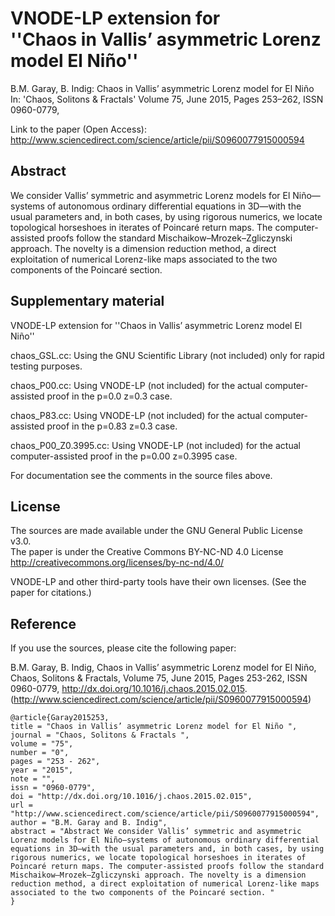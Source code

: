 VNODE-LP extension for <br/> ''Chaos in Vallis’ asymmetric Lorenz model El Niño''
=================================================================================

B.M. Garay, B. Indig: Chaos in Vallis’ asymmetric Lorenz model for El Niño <br/>
In: 'Chaos, Solitons & Fractals' Volume 75, June 2015, Pages 253–262,  ISSN 0960-0779,

Link to the paper (Open Access): <http://www.sciencedirect.com/science/article/pii/S0960077915000594>

Abstract
--------

We consider Vallis’ symmetric and asymmetric Lorenz models for El Niño—systems of autonomous ordinary differential equations in 3D—with the usual parameters and, in both cases, by using rigorous numerics, we locate topological horseshoes in iterates of Poincaré return maps. The computer-assisted proofs follow the standard Mischaikow–Mrozek–Zgliczynski approach. The novelty is a dimension reduction method, a direct exploitation of numerical Lorenz-like maps associated to the two components of the Poincaré section.

Supplementary material
-----------------------

VNODE-LP extension for ''Chaos in Vallis’ asymmetric Lorenz model El Niño''

chaos_GSL.cc: Using the GNU Scientific Library (not included)
    only for rapid testing purposes.

chaos_P00.cc: Using VNODE-LP (not included) for the actual
    computer-assisted proof in the p=0.0 z=0.3 case.

chaos_P83.cc: Using VNODE-LP (not included) for the actual
    computer-assisted proof in the p=0.83 z=0.3 case.

chaos_P00_Z0.3995.cc: Using VNODE-LP (not included) for the actual
    computer-assisted proof in the p=0.00 z=0.3995 case.

For documentation see the comments in the source files above.

License
-------

The sources are made available under the GNU General Public License v3.0. <br/>
The paper is under the Creative Commons BY-NC-ND 4.0 License <http://creativecommons.org/licenses/by-nc-nd/4.0/>

VNODE-LP and other third-party tools have their own licenses. (See the paper for citations.)

Reference
---------

If you use the sources, please cite the following paper:

B.M. Garay, B. Indig, Chaos in Vallis’ asymmetric Lorenz model for El Niño, Chaos, Solitons & Fractals, Volume 75, June 2015, Pages 253-262, ISSN 0960-0779, http://dx.doi.org/10.1016/j.chaos.2015.02.015.
(http://www.sciencedirect.com/science/article/pii/S0960077915000594)


    @article{Garay2015253,
    title = "Chaos in Vallis’ asymmetric Lorenz model for El Niño ",
    journal = "Chaos, Solitons & Fractals ",
    volume = "75",
    number = "0",
    pages = "253 - 262",
    year = "2015",
    note = "",
    issn = "0960-0779",
    doi = "http://dx.doi.org/10.1016/j.chaos.2015.02.015",
    url = "http://www.sciencedirect.com/science/article/pii/S0960077915000594",
    author = "B.M. Garay and B. Indig",
    abstract = "Abstract We consider Vallis’ symmetric and asymmetric Lorenz models for El Niño—systems of autonomous ordinary differential equations in 3D—with the usual parameters and, in both cases, by using rigorous numerics, we locate topological horseshoes in iterates of Poincaré return maps. The computer-assisted proofs follow the standard Mischaikow–Mrozek–Zgliczynski approach. The novelty is a dimension reduction method, a direct exploitation of numerical Lorenz-like maps associated to the two components of the Poincaré section. "
    }
